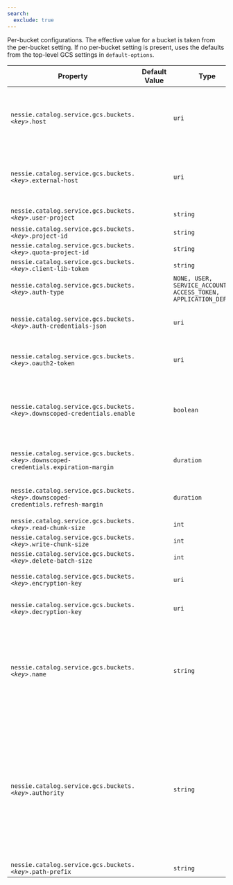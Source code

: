 ```yaml
---
search:
  exclude: true
---
```

<!--start-->

Per-bucket configurations. The effective value for a bucket is taken from the per-bucket  setting. If no per-bucket setting is present, uses the defaults from the top-level GCS settings  in `default-options`.

| Property | Default Value | Type | Description |
|----------|---------------|------|-------------|
| `nessie.catalog.service.gcs.buckets.`_`<key>`_`.host` |  | `uri` | The default endpoint override to use. The endpoint is almost always used for testing purposes.   <br><br>If the endpoint URIs for the Nessie server and clients differ, this one defines the endpoint  used for the Nessie server.  |
| `nessie.catalog.service.gcs.buckets.`_`<key>`_`.external-host` |  | `uri` | When using a specific endpoint, see `host`, and the endpoint URIs for the Nessie server  differ, you can specify the URI passed down to clients using this setting.  Otherwise, clients  will receive the value from the `host` setting.  |
| `nessie.catalog.service.gcs.buckets.`_`<key>`_`.user-project` |  | `string` | Optionally specify the user project (Google term).  |
| `nessie.catalog.service.gcs.buckets.`_`<key>`_`.project-id` |  | `string` | The Google project ID.  |
| `nessie.catalog.service.gcs.buckets.`_`<key>`_`.quota-project-id` |  | `string` | The Google quota project ID.  |
| `nessie.catalog.service.gcs.buckets.`_`<key>`_`.client-lib-token` |  | `string` | The Google client lib token.  |
| `nessie.catalog.service.gcs.buckets.`_`<key>`_`.auth-type` |  | `NONE, USER, SERVICE_ACCOUNT, ACCESS_TOKEN, APPLICATION_DEFAULT` | The authentication type to use. If not set, the default is `NONE`. |
| `nessie.catalog.service.gcs.buckets.`_`<key>`_`.auth-credentials-json` |  | `uri` | Name of the key-secret containing the auth-credentials-JSON, this value is the name of the  credential to use, the actual credential is defined via secrets.   |
| `nessie.catalog.service.gcs.buckets.`_`<key>`_`.oauth2-token` |  | `uri` | Name of the token-secret containing the OAuth2 token, this value is the name of the credential  to use, the actual credential is defined via secrets.   |
| `nessie.catalog.service.gcs.buckets.`_`<key>`_`.downscoped-credentials.enable` |  | `boolean` | Flag to enable the currently experimental option to send short-lived and scoped-down  credentials to clients.  <br><br>The current default is to not enable short-lived and scoped-down credentials, but the  default may change to enable in the future.  |
| `nessie.catalog.service.gcs.buckets.`_`<key>`_`.downscoped-credentials.expiration-margin` |  | `duration` | The expiration margin for the scoped down OAuth2 token. <br><br>Defaults to the Google defaults. |
| `nessie.catalog.service.gcs.buckets.`_`<key>`_`.downscoped-credentials.refresh-margin` |  | `duration` | The refresh margin for the scoped down OAuth2 token. <br><br>Defaults to the Google defaults. |
| `nessie.catalog.service.gcs.buckets.`_`<key>`_`.read-chunk-size` |  | `int` | The read chunk size in bytes.  |
| `nessie.catalog.service.gcs.buckets.`_`<key>`_`.write-chunk-size` |  | `int` | The write chunk size in bytes.  |
| `nessie.catalog.service.gcs.buckets.`_`<key>`_`.delete-batch-size` |  | `int` | The delete batch size.  |
| `nessie.catalog.service.gcs.buckets.`_`<key>`_`.encryption-key` |  | `uri` | Name of the key-secret containing the customer-supplied AES256 key for blob encryption when  writing.   |
| `nessie.catalog.service.gcs.buckets.`_`<key>`_`.decryption-key` |  | `uri` | Name of the key-secret containing the customer-supplied AES256 key for blob decryption when  reading.   |
| `nessie.catalog.service.gcs.buckets.`_`<key>`_`.name` |  | `string` | The human consumable name of the bucket. If unset, the name of the bucket will be extracted  from the configuration option name, e.g. if `nessie.catalog.service.s3.bucket1.name=my-bucket` is set, the bucket name will be `my-bucket` ; otherwise, it will be `bucket1`.   <br><br>This can be used; if the bucket name contains non-alphanumeric characters, such as dots or  dashes.  |
| `nessie.catalog.service.gcs.buckets.`_`<key>`_`.authority` |  | `string` | The authority part in a storage location URI. This is the bucket name for S3 and GCS, for ADLS  this is the storage account name (optionally prefixed with the container/file-system name).  Defaults to (`#name()`).   <br><br>For S3 and GCS this option should mention the name of the bucket.   <br><br>For ADLS: The value of this option is using the `container@storageAccount` syntax. It  is mentioned as `<file_system>@<account_name>` in the [Azure  Docs ](https://learn.microsoft.com/en-us/azure/storage/blobs/data-lake-storage-introduction-abfs-uri). Note that the `<file_system>@` part is optional, `<account_name>` is the  fully qualified name, usually ending in `.dfs.core.windows.net`. |
| `nessie.catalog.service.gcs.buckets.`_`<key>`_`.path-prefix` |  | `string` | The path prefix for this storage location.  |
